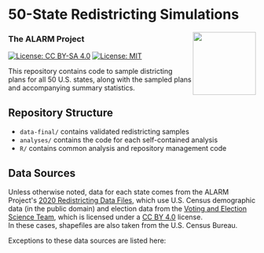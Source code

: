 # 50-State Redistricting Simulations

<img src="https://alarm-redist.github.io/assets/alarm_256_tr.png" align="right" height=128>

### The ALARM Project

[![License: CC BY-SA 4.0](https://img.shields.io/badge/Data%20License-CC%20BY--SA%204.0-lightgrey.svg)](https://creativecommons.org/licenses/by-sa/4.0/)
[![License: MIT](https://img.shields.io/badge/Software%20License-MIT-yellow.svg)](https://opensource.org/licenses/MIT)

This repository contains code to sample districting plans for all 50 U.S.
states, along with the sampled plans and accompanying summary statistics.

## Repository Structure

- `data-final/` contains validated redistricting samples
- `analyses/` contains the code for each self-contained analysis
- `R/` contains common analysis and repository management code

## Data Sources

Unless otherwise noted, data for each state comes from the ALARM Project's
[2020 Redistricting Data Files](https://alarm-redist.github.io/posts/2021-08-10-census-2020/),
which use U.S. Census demographic data (in the public domain) and election data 
from the [Voting and Election Science Team](https://dataverse.harvard.edu/dataverse/electionscience), 
which is licensed  under a [CC BY 4.0](https://creativecommons.org/licenses/by/4.0/) license.  
In these cases, shapefiles are also taken from the U.S. Census Bureau.

Exceptions to these data sources are listed here:

